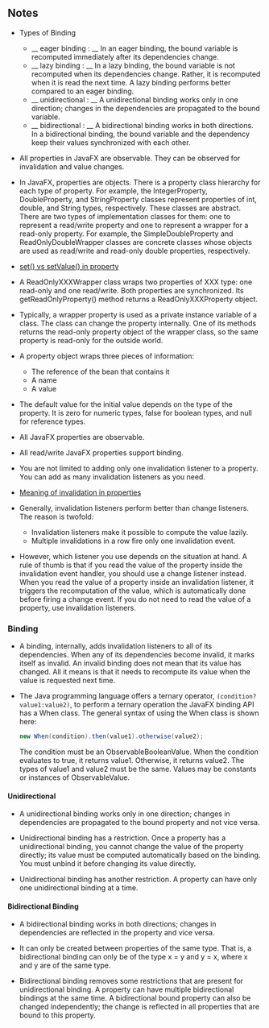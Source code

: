 ## Notes

* Types of Binding
    * __ eager binding : __ In an eager binding, the bound variable is recomputed immediately after its dependencies change.
    *  __ lazy binding : __ In a lazy binding, the bound variable is not recomputed when its dependencies change. Rather, it is recomputed when it is read the next time. A lazy binding performs better compared to an eager binding.
    * __ unidirectional : __  A unidirectional binding works only in one direction; changes in the dependencies are propagated to the bound variable.
    * __ bidirectional : __ A bidirectional binding works in both directions. In a bidirectional binding, the bound variable and the dependency keep their values synchronized with each other.


* All properties in JavaFX are observable. They can be observed for invalidation and value changes.

* In JavaFX, properties are objects. There is a property class hierarchy for each type of property. For example, the IntegerProperty, DoubleProperty, and StringProperty classes represent properties of int, double, and String types, respectively. These classes are abstract. There are two types of implementation classes for them: one to represent a read/write property and one to represent a wrapper for a read-only property. For example, the SimpleDoubleProperty and ReadOnlyDoubleWrapper classes are concrete classes whose objects are used as read/write and read-only double properties, respectively.

* [set() vs setValue() in property](https://stackoverflow.com/questions/16234669/simplestringproperty-set-vs-setvalue)

* A ReadOnlyXXXWrapper class wraps two properties of XXX type: one read-only and one read/write. Both properties are synchronized. Its getReadOnlyProperty() method returns a ReadOnlyXXXProperty object.

* Typically, a wrapper property is used as a private instance variable of a class. The class can change the property internally. One of its methods returns the read-only property object of the wrapper class, so the same property is read-only for the outside world.

* A property object wraps three pieces of information:
    * The reference of the bean that contains it
    * A name
    * A value


* The default value for the initial value depends on the type of the property. It is zero for numeric types, false for boolean types, and null for reference types.

* All JavaFX properties are observable.

* All read/write JavaFX properties support binding.

* You are not limited to adding only one invalidation listener to a property. You can add as many invalidation listeners as you need.

* [Meaning of invalidation in properties](https://stackoverflow.com/questions/28204591/javafx-meaning-of-property-invalid)

* Generally, invalidation listeners perform better than change listeners. The reason is twofold:

    * Invalidation listeners make it possible to compute the value lazily.
    * Multiple invalidations in a row fire only one invalidation event.


* However, which listener you use depends on the situation at hand. A rule of thumb is that if you read the value of the property inside the invalidation event handler, you should use a change listener instead. When you read the value of a property inside an invalidation listener, it triggers the recomputation of the value, which is automatically done before firing a change event. If you do not need to read the value of a property, use invalidation listeners.


### Binding

* A binding, internally, adds invalidation listeners to all of its dependencies. When any of its dependencies become invalid, it marks itself as invalid. An invalid binding does not mean that its value has changed. All it means is that it needs to recompute its value when the value is requested next time.

* The Java programming language offers a ternary operator, ```(condition?value1:value2)```, to perform a ternary operation the JavaFX binding API has a When class. The general syntax of using the When class is shown here:

    ``` java
    new When(condition).then(value1).otherwise(value2);

    ```

    The condition must be an ObservableBooleanValue. When the condition evaluates to true, it returns value1. Otherwise, it returns value2. The types of value1 and value2 must be the same. Values may be constants or instances of ObservableValue.

#### Unidirectional

* A unidirectional binding works only in one direction; changes in dependencies are propagated to the bound property and not vice versa.

* Unidirectional binding has a restriction. Once a property has a unidirectional binding, you cannot change the value of the property directly; its value must be computed automatically based on the binding. You must unbind it before changing its value directly.

* Unidirectional binding has another restriction. A property can have only one unidirectional binding at a time.


#### Bidirectional Binding

* A bidirectional binding works in both directions; changes in dependencies are reflected in the property and vice versa.

* It can only be created between properties of the same type. That is, a bidirectional binding can only be of the type x = y and y = x, where x and y are of the same type.

* Bidirectional binding removes some restrictions that are present for unidirectional binding. A property can have multiple bidirectional bindings at the same time. A bidirectional bound property can also be changed independently; the change is reflected in all properties that are bound to this property.
